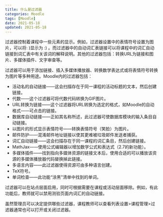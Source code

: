 ```yaml
---
title: 什么是过滤器
categories: Moodle
tags: [Moodle]
date: 2021-05-18
updated: 2021-05-18
---
```


过滤器控制着课程中一些元素的显示。例如，过滤器设置中的表情符号设置为图片，可以将: )显示为  :)  。而过滤器中的自动词汇表链接可以将课程中的词汇自动链接到词汇表中有关该词的解释说明。其他的过滤器包括：转换URL为链接和图片、多媒体插件、文字审查等。

过滤器可以用于添加链接、插入多媒体播放器、转换数学表达式或将表情符号转换为图片等多种用途。Moodle内的过滤器包括：

+ 活动名的自动链接——这会扫描存在于同一课程的活动标题的文本，然后创建链接。
+ 代数——这个过滤器可将代数代码转换为GIF图片。
+ URL转换为链接——这个过滤器将URL转换为选定的格式，如Moodle的自动格式——可点击的链接。
+ 数据库自动链接——正如其名称所述，此过滤器可使数据库模块的输入条目自动链接。
+ 以图片的形式显示表情符号——转换表情符号（笑脸）为图片。
+ 邮件防护——混淆邮件地址链接以使其更难被垃圾邮件发送者捕获。
+ 词汇自动链接——这会扫描存在于同一课程的词汇条目，然后创建链接。
+ MathJax——使用公式编辑器以增加数学公式和表达式（2.7的新功能）。
+ 多媒体插件——找到指向多媒体资源的链接文本后，使用合适的可以播放该资源的多媒体播放器代码替换掉此链接。
+ 多语言内容——此过滤器使得资源可由多种语言创建。
+ TeX符号。
+ 单词检查——此功能“涂黑”清单中找到的单词。
  
过滤器可以在站点层面启用，同时可根据需要在课程或活动层面移除。例如，有此功能后，教师就可以禁用测验页面内词汇的自动链接。

虽然管理员可以决定提供哪些过滤器，课程教师可以查看列表设置>课程管理>过滤器通常也可以打开或关闭过滤器。